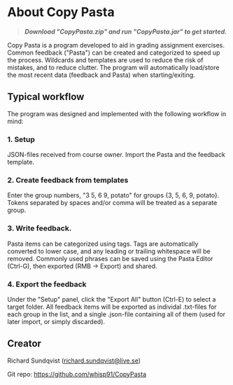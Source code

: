 # About Copy Pasta

>***Download "CopyPasta.zip" and run "CopyPasta.jar" to get started.***

Copy Pasta is a program developed to aid in grading assignment exercises. Common feedback ("Pasta") can be created and categorized to speed up the process. Wildcards and templates are used to reduce the risk of mistakes, and to reduce clutter. The program will automatically load/store the most recent data (feedback and Pasta) when starting/exiting.

 
## Typical workflow

The program was designed and implemented with the following workflow in mind:

### 1. Setup

JSON-files received from course owner. Import the Pasta and the feedback template.

### 2. Create feedback from templates

Enter the group numbers, "3 5, 6  9, potato" for groups {3, 5, 6, 9, potato}. Tokens separated by spaces and/or comma will be treated as a separate group.

### 3. Write feedback.  

Pasta items can be categorized using tags. Tags are automatically converted to lower case, and any leading or trailing whitespace will be removed. Commonly used phrases can be saved using the Pasta Editor (Ctrl-G), then exported (RMB -> Export) and shared.

### 4. Export the feedback

Under the "Setup" panel, click the "Export All" button (Ctrl-E) to select a target folder. All feedback items will be exported as individal .txt-files for each group in the list, and a single .json-file containing all of them (used for later import, or simply discarded).
 
## Creator

Richard Sundqvist (richard.sundqvist@live.se)

Git repo: https://github.com/whisp91/CopyPasta